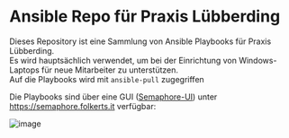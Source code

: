 # Ansible Repo für Praxis Lübberding
Dieses Repository ist eine Sammlung von Ansible Playbooks für Praxis Lübberding.  
Es wird hauptsächlich verwendet, um bei der Einrichtung von Windows-Laptops für neue Mitarbeiter zu unterstützen.  
Auf die Playbooks wird mit `ansible-pull` zugegriffen

Die Playbooks sind über eine GUI ([Semaphore-UI](https://semaphoreui.com/)) unter https://semaphore.folkerts.it verfügbar:

![image](https://github.com/user-attachments/assets/f5bf3820-6d4e-40fd-8a42-8e068509ebe9)
